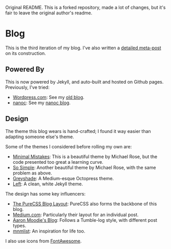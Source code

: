 Original README. This is a forked repository, made a lot of changes, but it's
fair to leave the original author's readme.

# Blog

This is the third iteration of my blog. I've also written a [detailed meta-post](http://eyeshalfclosed.com/blog/2013/07/30/building-this-blog/) on its construction.

## Powered By

This is now powered by Jekyll, and auto-built and hosted on Github pages. Previously, I've tried:

   * [Wordpress.com](http://wordpress.com/): See my [old blog](http://halfclosed.wordpress.com/).
   * [nanoc](http://nanoc.stoneship.org): See my [nanoc blog](http://emaadmanzoor.github.io/eyeshalfclosed/blog/).

## Design

The theme this blog wears is hand-crafted; I found it way easier than adapting someone else's theme.

Some of the themes I considered before rolling my own are:

   * [Minimal Mistakes](http://mademistakes.com/articles/minimal-mistakes-jekyll-theme.html): This is a beautiful theme by Michael Rose, but the code presented too great a learning curve.
   * [So Simple](http://mademistakes.com/articles/so-simple-jekyll-theme.html): Another beautiful theme by Michael Rose, with the same problem as above.
   * [Greyshade](http://shashankmehta.in/archive/2012/greyshade.html): A Medium-esque Octopress theme.
   * [Left](http://zachholman.com/posts/left/): A clean, white Jekyll theme.

The design has some key influencers:

   * [The PureCSS Blog Layout](http://purecss.io/layouts/blog/): PureCSS also forms the backbone of this blog.
   * [Medium.com](http://medium.com): Particularly their layout for an individual post.
   * [Aaron Moodie's Blog](http://aaronmoodie.com/): Follows a Tumble-log style, with different post types.
   * [mnmlist](http://mnmlist.com/): An inspiration for life too.

I also use icons from [FontAwesome](http://fortawesome.github.io/Font-Awesome/icons/).
